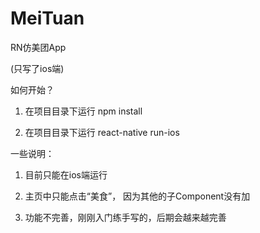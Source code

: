 # MeiTuan
RN仿美团App

(只写了ios端)

如何开始？

1. 在项目目录下运行 npm install

2. 在项目目录下运行 react-native run-ios


一些说明：

1. 目前只能在ios端运行

2. 主页中只能点击“美食”， 因为其他的子Component没有加

3. 功能不完善，刚刚入门练手写的，后期会越来越完善
